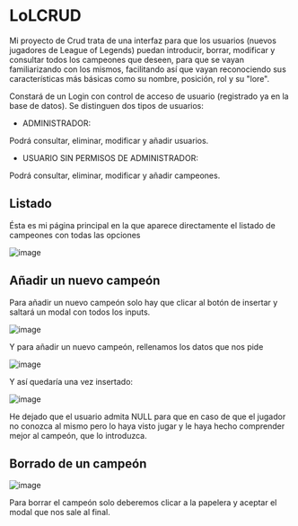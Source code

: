 # LoLCRUD

Mi proyecto de Crud trata de una interfaz para que los usuarios (nuevos jugadores de League of Legends) puedan introducir, borrar, modificar y consultar todos los campeones que deseen, para que se vayan familiarizando con los mismos, facilitando así que vayan reconociendo sus características más básicas como su nombre, posición, rol y su "lore".

Constará de un Login con control de acceso de usuario (registrado ya en la base de datos).
Se distinguen dos tipos de usuarios:

- ADMINISTRADOR:

Podrá consultar, eliminar, modificar y añadir usuarios.

- USUARIO SIN PERMISOS DE ADMINISTRADOR:

Podrá consultar, eliminar, modificar y añadir campeones.


## Listado

Ésta es mi página principal en la que aparece directamente el listado de campeones con todas las opciones

![image](https://user-images.githubusercontent.com/91873599/155420511-f4b13b78-405b-495e-b5af-c01573fcb2ef.png)


## Añadir un nuevo campeón

Para añadir un nuevo campeón solo hay que clicar al botón de insertar y saltará un modal con todos los inputs.

![image](https://user-images.githubusercontent.com/91873599/155420681-c748973b-dd41-4ace-a88d-b2934a31f0e3.png)

Y para añadir un nuevo campeón, rellenamos los datos que nos pide

![image](https://user-images.githubusercontent.com/91873599/155421371-43afee2c-8ec9-4153-b184-27f63b69b4c0.png)

Y así quedaría una vez insertado:

![image](https://user-images.githubusercontent.com/91873599/155421451-79cca4fd-007b-43ef-aaac-04f686953ae0.png)

He dejado que el usuario admita NULL para que en caso de que el jugador no conozca al mismo pero lo haya visto jugar y le haya hecho comprender mejor al campeón, que lo introduzca.

## Borrado de un campeón

![image](https://user-images.githubusercontent.com/91873599/155421642-17ebdc7d-cc4f-4f4b-b118-b930255bc4a7.png)

Para borrar el campeón solo deberemos clicar a la papelera y aceptar el modal que nos sale al final.



